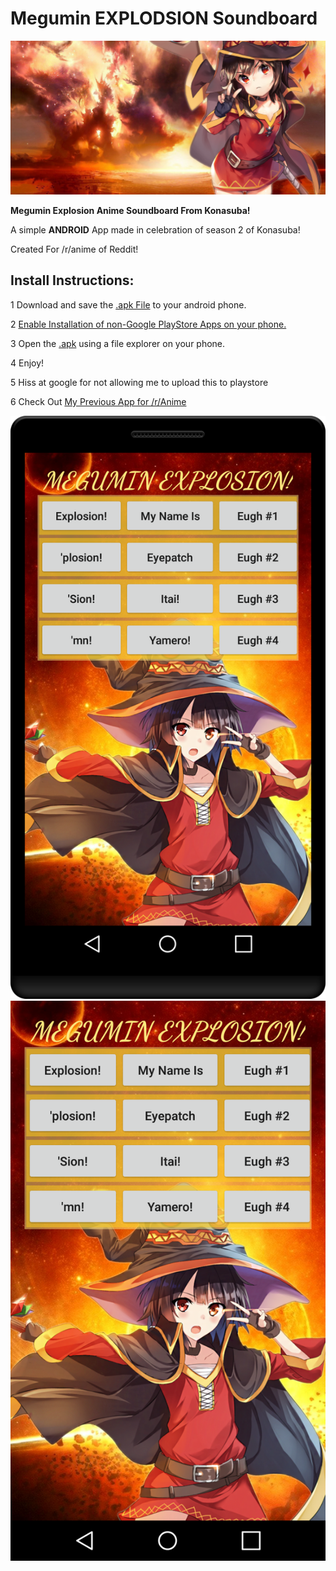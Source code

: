 # Megumin EXPLODSION Soundboard
![Megumin Explosion Soundboard](/app/src/main/res/drawable/meguminexplosion_logo.png)

**Megumin Explosion Anime Soundboard From Konasuba!**

A simple **ANDROID** App made in celebration of season 2 of Konasuba!

Created For /r/anime of Reddit!

**Install Instructions**:
------------------------

1 Download and save the [.apk File](https://github.com/Tc2r/MeguminSoundboard/blob/master/MeguminSoundboard.apk)  to your android phone.

2 [Enable Installation of non-Google PlayStore Apps on your phone.](http://www.howtogeek.com/howto/41082/install-non-market-apps-on-your-android-device/)

3 Open the [.apk](https://github.com/Tc2r/MeguminSoundboard/blob/master/MeguminSoundboard.apk) using a file explorer on your phone. 

4 Enjoy!

5 Hiss at google for not allowing me to upload this to playstore

6 Check Out [My Previous App for /r/Anime](https://play.google.com/store/search?q=tc2r)

![Screenshot1](/app/src/main/res/drawable/screenshot1.png)![Screenshot2](/app/src/main/res/drawable/screenshot2.png)


